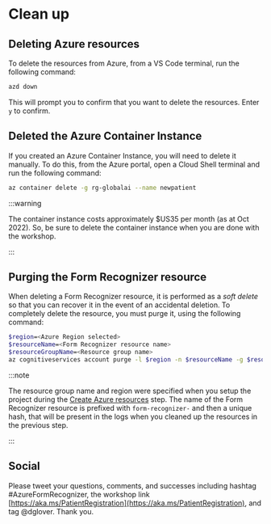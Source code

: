 # Clean up

## Deleting Azure resources

To delete the resources from Azure, from a VS Code terminal, run the following command:

```bash
azd down
```

This will prompt you to confirm that you want to delete the resources. Enter `y` to confirm.

## Deleted the Azure Container Instance

If you created an Azure Container Instance, you will need to delete it manually. To do this, from the Azure portal, open a Cloud Shell terminal and run the following command:

```bash
az container delete -g rg-globalai --name newpatient
```

:::warning

The container instance costs approximately $US35 per month (as at Oct 2022). So, be sure to delete the container instance when you are done with the workshop.

:::

## Purging the Form Recognizer resource

When deleting a Form Recognizer resource, it is performed as a _soft delete_ so that you can recover it in the event of an accidental deletion. To completely delete the resource, you must purge it, using the following command:

```bash
$region=<Azure Region selected>
$resourceName=<Form Recognizer resource name>
$resourceGroupName=<Resource group name>
az cognitiveservices account purge -l $region -n $resourceName -g $resourceGroupName
```

:::note

The resource group name and region were specified when you setup the project during the [Create Azure resources](./20-create-azure-services.md) step. The name of the Form Recognizer resource is prefixed with `form-recognizer-` and then a unique hash, that will be present in the logs when you cleaned up the resources in the previous step.

:::

## Social

Please tweet your questions, comments, and successes including hashtag #AzureFormRecognizer, the workshop link [https://aka.ms/PatientRegistration](https://aka.ms/PatientRegistration), and tag @dglover. Thank you.
